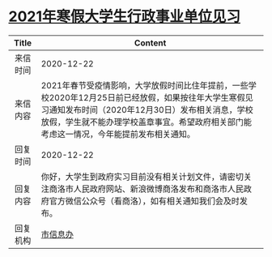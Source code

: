 # <a href="http://www.shangluo.gov.cn/zmhd/ldxxxx.jsp?urltype=leadermail.LeaderMailContentUrl&wbtreeid=1112&leadermailid=6722">2021年寒假大学生行政事业单位见习</a>
| Title |                                                               Content                                                               |
|:-----:|-------------------------------------------------------------------------------------------------------------------------------------|
| 来信时间  | 2020-12-22                                                                                                                          |
| 来信内容  | 2021年春节受疫情影响，大学放假时间比住年提前，一些学校2020年12月25日前已经放假，如果按往年大学生寒假见习通知发布时间（2020年12月30日）发布相关消息，学校放假，学生就不能办理学校盖章事宜。希望政府相关部门能考虑这一情况，今年能提前发布相关通知。 |
| 回复时间  | 2020-12-22                                                                                                                          |
| 回复内容  | 你好，大学生到政府实习目前没有相关计划文件，请密切关注商洛市人民政府网站、新浪微博商洛发布和商洛市人民政府官方微信公众号（看商洛），如有相关通知我们会及时发布。                                                    |
| 回复机构  | <a href="../../categories/agencies/市信息办.md">市信息办</a>                                                                                |